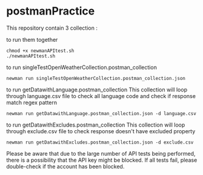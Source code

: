 # postmanPractice

This repository contain 3 collection :

to run them together 

```
chmod +x newmanAPItest.sh
./newmanAPItest.sh   
```


to run singleTestOpenWeatherCollection.postman_collection

```
newman run singleTestOpenWeatherCollection.postman_collection.json
```


to run getDatawithLanguage.postman_collection
This collection will loop through language.csv file to check all language code and check if response match regex pattern

```
newman run getDatawithLanguage.postman_collection.json -d language.csv
```


to run getDatawithExcludes.postman_collection
This collection will loop through exclude.csv file to check response doesn't have excluded property

```
newman run getDatawithExcludes.postman_collection.json -d exclude.csv
```

Please be aware that due to the large number of API tests being performed, there is a possibility that the API key might be blocked. If all tests fail, please double-check if the account has been blocked.